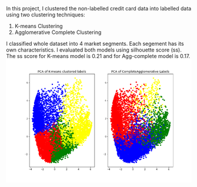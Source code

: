 In this project, I clustered the non-labelled credit card data into labelled data using two clustering techniques:
1. K-means Clustering
2. Agglomerative Complete Clustering

I classified whole dataset into 4 market segments. Each segement has its own characteristics. I evaluated both models using silhouette score (ss). The ss score for K-means model is 0.21 and for Agg-complete model is 0.17. 
![Creditcard](https://github.com/DinIftikhar/MachineLearning_with_ScikitLearn/blob/main/ClusteringProjects/ClusteringonCreditCardDataset/CreditCard.png)
